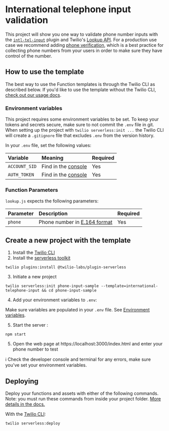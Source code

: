 # International telephone input validation

This project will show you one way to validate phone number inputs with the [`intl-tel-input`](https://github.com/jackocnr/intl-tel-input) plugin and Twilio's [Lookup API](https://www.twilio.com/docs/lookup/api). For a production use case we recommend adding [phone verification](https://github.com/twilio-labs/function-templates/tree/main/verify), which is a best practice for collecting phone numbers from your users in order to make sure they have control of the number.

## How to use the template

The best way to use the Function templates is through the Twilio CLI as described below. If you'd like to use the template without the Twilio CLI, [check out our usage docs](../docs/USING_FUNCTIONS.md).

### Environment variables

This project requires some environment variables to be set. To keep your tokens and secrets secure, make sure to not commit the `.env` file in git. When setting up the project with `twilio serverless:init ...` the Twilio CLI will create a `.gitignore` file that excludes `.env` from the version history.

In your `.env` file, set the following values:

| Variable             | Meaning                                                           | Required |
| :------------------- | :---------------------------------------------------------------- | :------- |
| `ACCOUNT_SID`        | Find in the [console](https://www.twilio.com/console)             | Yes      |
| `AUTH_TOKEN`         | Find in the [console](https://www.twilio.com/console)             | Yes      |

### Function Parameters

`lookup.js` expects the following parameters:

| Parameter      | Description                                 | Required |
| :------------- | :------------------------------------------ | :------- |
| `phone`        | Phone number in [E.164 format](https://www.twilio.com/docs/glossary/what-e164) | Yes |


## Create a new project with the template

1. Install the [Twilio CLI](https://www.twilio.com/docs/twilio-cli/quickstart#install-twilio-cli)
2. Install the [serverless toolkit](https://www.twilio.com/docs/labs/serverless-toolkit/getting-started)

```shell
twilio plugins:install @twilio-labs/plugin-serverless
```

3. Initiate a new project

```
twilio serverless:init phone-input-sample --template=international-telephone-input && cd phone-input-sample
```

4. Add your environment variables to `.env`:

Make sure variables are populated in your `.env` file. See [Environment variables](#environment-variables).

5. Start the server :

```
npm start
```

5. Open the web page at https://localhost:3000/index.html and enter your phone number to test

ℹ️ Check the developer console and terminal for any errors, make sure you've set your environment variables.

## Deploying

Deploy your functions and assets with either of the following commands. Note: you must run these commands from inside your project folder. [More details in the docs.](https://www.twilio.com/docs/labs/serverless-toolkit)

With the [Twilio CLI](https://www.twilio.com/docs/twilio-cli/quickstart):

```
twilio serverless:deploy
```